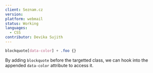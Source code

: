 ```yaml
---
client: Seznam.cz
version:
platform: webmail
status: Working
languages:
  - CSS
contributor: Devika Sujith
---
```


```css
blockquote[data-color] + .foo {}
```

By adding `blockquote` before the targetted class, we can hook into the appended `data-color` attribute to access it.